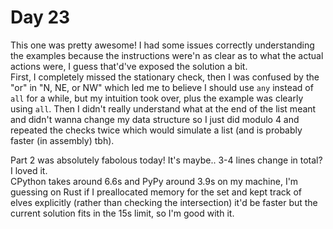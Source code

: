# Day 23

This one was pretty awesome! I had some issues correctly understanding the examples because
the instructions were'n as clear as to what the actual actions were, I guess that'd've exposed
the solution a bit.  
First, I completely missed the stationary check, then I was confused by the "or" in "N, NE, or NW"
which led me to believe I should use `any` instead of `all` for a while, but my intuition took over,
plus the example was clearly using `all`.
Then I didn't really understand what at the end of the list meant and didn't wanna change my data structure so I just
did modulo 4 and repeated the checks twice which would simulate a list (and is probably faster (in assembly) tbh).

Part 2 was absolutely fabolous today! It's maybe.. 3-4 lines change in total? I loved it.  
CPython takes around 6.6s and PyPy around 3.9s on my machine, I'm guessing on Rust
if I preallocated memory for the set and kept track of elves explicitly (rather than checking the intersection)
it'd be faster but the current solution fits in the 15s limit, so I'm good with it.
